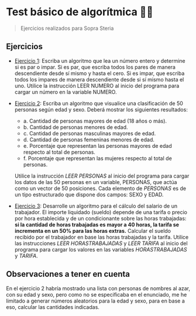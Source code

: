 # Test básico de algorítmica 👨‍💻

> Ejercicios realizados para Sopra Steria

## Ejercicios
- [Ejercicio 1](/src/Ejercicios/Ejercicio1.java): Escriba un algoritmo que lea un número entero y determine si es par o impar. Si es par, que escriba todos los pares de manera descendiente desde sí mismo y hasta el cero. Si es impar, que escriba todos los impares de manera descendiente desde si sí mismo hasta el uno. Utilice la instrucción LEER NUMERO al inicio del programa para cargar un
número en la variable NUMERO.

- [Ejercicio 2](/src/Ejercicios/Ejercicio2.java): Escriba un algoritmo que visualice una clasificación de 50 personas según edad y sexo.
Deberá mostrar los siguientes resultados:
    - a. Cantidad de personas mayores de edad (18 años o más).
    - b. Cantidad de personas menores de edad.
    - c. Cantidad de personas masculinas mayores de edad.
    - d. Cantidad de personas femeninas menores de edad.
    - e. Porcentaje que representan las personas mayores de edad respecto al total de personas.
    - f. Porcentaje que representan las mujeres respecto al total de personas.
    
    Utilice la instrucción *LEER PERSONAS* al inicio del programa para cargar los datos de las 50 personas en un variable, PERSONAS, que actúa como un vector de 50 posiciones.
    Cada elemento de *PERSONAS* es de un tipo estructurado que dispone dos campos: SEXO y EDAD.

- [Ejercicio 3](/src/Ejercicios/Ejercicio3.java): Desarrolle un algoritmo para el cálculo del salario de un trabajador. El importe liquidado (sueldo) depende de una tarifa o precio por hora establecida y de un condicionante sobre las horas trabajadas: **si la cantidad de horas trabajadas es mayor a 40 horas, la tarifa se incrementa en un 50% para las horas extras.** 
Calcular el sueldo recibido por el trabajador en base las horas trabajadas y la tarifa. Utilice las
instrucciones *LEER HORASTRABAJADAS* y *LEER TARIFA* al inicio del programa para
cargar los valores en las variables *HORASTRABAJADAS* y *TARIFA*.

## Observaciones a tener en cuenta

En el ejercicio 2 habría mostrado una lista con personas de nombres al azar, con su edad y sexo, pero como no se especificaba en el enunciado, me he limitado a generar números aleatorios para la edad y sexo, para en base a eso, calcular las cantidades indicadas. 


